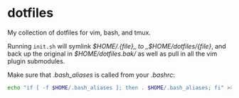 dotfiles
========

My collection of dotfiles for vim, bash, and tmux.

Running `init.sh` will symlink _$HOME/.{file}_ to _$HOME/dotfiles/{file}_, and back up the original in _$HOME/dotfiles.bak/_ as well as pull in all the vim plugin submodules.

Make sure that _.bash_aliases_ is called from your _.bashrc_:

```bash
echo "if [ -f $HOME/.bash_aliases ]; then . $HOME/.bash_aliases; fi" >> ~/.bashrc
```

